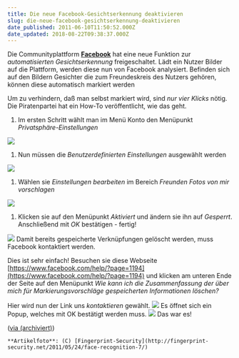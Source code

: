 ```yaml
---
title: Die neue Facebook-Gesichtserkennung deaktivieren
slug: die-neue-facebook-gesichtserkennung-deaktivieren
date_published: 2011-06-10T11:50:52.000Z
date_updated: 2018-08-22T09:38:37.000Z
---
```


Die Communityplattform **[Facebook](http://www.facebook.com/)** hat eine neue Funktion zur *automatisierten Gesichtserkennung* freigeschaltet. Lädt ein Nutzer Bilder auf die Plattform, werden diese nun von  Facebook analysiert. Befinden sich auf den Bildern Gesichter die zum  Freundeskreis des Nutzers gehören, können diese automatisch markiert  werden

Um zu verhindern, daß man selbst markiert wird, sind *nur vier Klicks* nötig. Die Piratenpartei hat ein How-To veröffentlicht, wie das geht.

1. Im ersten Schritt wählt man im Menü Konto den Menüpunkt *Privatsphäre-Einstellungen*

![](//img.piratenpartei-kassel.de/sites/piratenpartei-kassel.de/files/images/facebook-deaktivieren1.png)
1. Nun müssen die *Benutzerdefinierten Einstellungen* ausgewählt werden

![](//img.piratenpartei-kassel.de/sites/piratenpartei-kassel.de/files/images/facebook-deaktivieren2.png)
1. Wählen sie *Einstellungen bearbeiten* im Bereich *Freunden Fotos von mir vorschlagen*

![](//img.piratenpartei-kassel.de/sites/piratenpartei-kassel.de/files/images/facebook-deaktivieren3.png)
1. Klicken sie auf den Menüpunkt *Aktiviert* und ändern sie ihn auf *Gesperrt*. Anschließend mit *OK* bestätigen - fertig!

![](//img.piratenpartei-kassel.de/sites/piratenpartei-kassel.de/files/images/facebook-deaktivieren4.png)
Damit bereits gespeicherte Verknüpfungen gelöscht werden, muss Facebook kontaktiert werden.

Dies ist sehr einfach! Besuchen sie diese Webseite [https://www.facebook.com/help/?page=1194](https://www.facebook.com/help/?page=1194) und klicken am unteren Ende der Seite auf den Menüpunkt *Wie kann ich die Zusammenfassung der über mich für Markierungsvorschläge gespeicherten Informationen löschen?*

Hier wird nun der Link uns *kontaktieren* gewählt.
![](//img.piratenpartei-kassel.de/sites/piratenpartei-kassel.de/files/images/facebook-deaktivieren5.png)
Es öffnet sich ein Popup, welches mit OK bestätigt werden muss.
![](//img.piratenpartei-kassel.de/sites/piratenpartei-kassel.de/files/images/facebook-deaktivieren6.png)
Das war es!

([via (archiviert)](http://web.archive.org/web/20110622083007/http://www.piratenpartei-kassel.de:80/Facebook-Gesichtserkennung-deaktivieren))

`**Artikelfoto**: (C) [Fingerprint-Security](http://fingerprint-security.net/2011/05/24/face-recognition-7/)`
